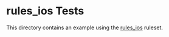 # rules_ios Tests

This directory contains an example using the [rules_ios](https://github.com/bazel-ios/rules_ios) ruleset.
